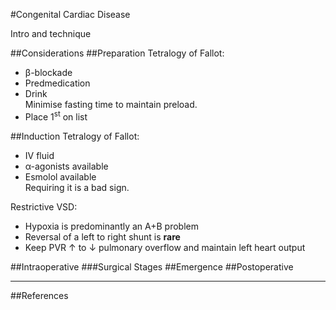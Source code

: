 #Congenital Cardiac Disease

Intro and technique

##Considerations
##Preparation
Tetralogy of Fallot:
* β-blockade
* Predmedication
* Drink  
Minimise fasting time to maintain preload.
* Place 1<sup>st</sup> on list

##Induction
Tetralogy of Fallot:
* IV fluid
* α-agonists available
* Esmolol available  
Requiring it is a bad sign.


Restrictive VSD:
* Hypoxia is predominantly an A+B problem
* Reversal of a left to right shunt is **rare**
* Keep PVR ↑ to ↓ pulmonary overflow and maintain left heart output

##Intraoperative
###Surgical Stages
##Emergence
##Postoperative

---
##References